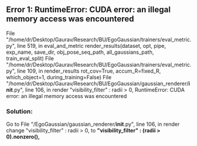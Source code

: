 ## Error 1:  RuntimeError: CUDA error: an illegal memory access was encountered
  File "/home/dr/Desktop/Gaurav/Research/BU/EgoGaussian/trainers/eval_metric.py", line 519, in eval_and_metric
    render_results(dataset, opt, pipe, exp_name, save_dir, obj_pose_seq_path, all_gaussians_path, train_eval_split)
  File "/home/dr/Desktop/Gaurav/Research/BU/EgoGaussian/trainers/eval_metric.py", line 109, in render_results
    rot_cov=True, accum_R=fixed_R, which_object=1, during_training=False)
  File "/home/dr/Desktop/Gaurav/Research/BU/EgoGaussian/gaussian_renderer/__init__.py", line 106, in render
    "visibility_filter" : radii > 0,
RuntimeError: CUDA error: an illegal memory access was encountered

### Solution: 
Go to File "/EgoGaussian/gaussian_renderer/__init__.py", line 106, in render
change "visibility_filter" : radii > 0, to **"visibility_filter" : (radii > 0).nonzero(),**
